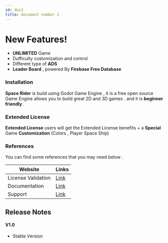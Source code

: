 ```yaml
---
id: doc2
title: document number 2
---
```






# New Features!

  - **UNLIMITED** Game 
  - Dufficulty customization and control
  - Different type of **ADS**
  - **Leader Board** , powered By **Firebase Free Database**



### Installation

**Space Rider** is build using Godot Game Engine , it is a free open source Game Engine allows
you to build great 2D and 3D games . and it is **beginner friendly** .

### Extended License
**Extended License** users will  get the Extended License benefits + a **Special**
Game **Customization** (Colors , Player Space Ship)

### References

You can find some references that you may need below .

| Website | Links |
| ------ | ------ |
| License Validation | [Link]() |
| Documentation | [Link]() |
| Support | [Link]() |





## Release Notes
#### V1.0
 - Stable Version 








